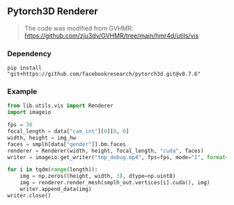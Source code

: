 ## Pytorch3D Renderer

> The code was modified from GVHMR: https://github.com/zju3dv/GVHMR/tree/main/hmr4d/utils/vis

### Dependency

```shell
pip install "git+https://github.com/facebookresearch/pytorch3d.git@v0.7.6"
```

### Example

```python
from lib.utils.vis import Renderer
import imageio

fps = 30
focal_length = data["cam_int"][0][0, 0]
width, height = img_hw
faces = smplh[data["gender"]].bm.faces
renderer = Renderer(width, height, focal_length, "cuda", faces)
writer = imageio.get_writer("tmp_debug.mp4", fps=fps, mode="I", format="FFMPEG", macro_block_size=1)

for i in tqdm(range(length)):
    img = np.zeros((height, width, 3), dtype=np.uint8)
    img = renderer.render_mesh(smplh_out.vertices[i].cuda(), img)
    writer.append_data(img)
writer.close()
```
